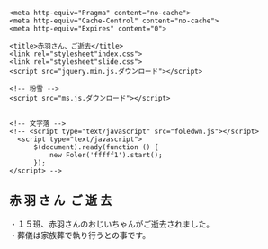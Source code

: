 
<!--DOCTYPE html-->

<html><head><meta http-equiv="Content-Type" content="text/html; charset=UTF-8">
    
    
    <meta http-equiv="Pragma" content="no-cache">
    <meta http-equiv="Cache-Control" content="no-cache">
    <meta http-equiv="Expires" content="0">

    <title>赤羽さん、ご逝去</title>
    <link rel="stylesheet"index.css">
    <link rel="stylesheet"slide.css">
    <script src="jquery.min.js.ダウンロード"></script>

    <!-- 粉雪 -->
    <script src="ms.js.ダウンロード"></script>
    

    <!-- 文字落 -->
    <!-- <script type="text/javascript" src="foledwn.js"></script>
      <script type="text/javascript">
          $(document).ready(function () {
              new Foler('fffff1').start();
          });
    </script> -->


</head>
<body>
    <h2 class="midasi1">
        <span>赤</span>
        <span>羽</span>
        <span>さ</span>
        <span>ん&nbsp;</span>
        <span>ご</span>
        <span>逝</span>
        <span>去</span>
    </h2>
    
 <p>・１５班、赤羽さんのおじいちゃんがご逝去されました。<br>
 ・葬儀は家族葬で執り行うとの事です。</p>



<br><br><br><br><br><br><br><br><br><br><br><br><br><br><br><br><br><br><br><br><br><br><br><br><br><br><br><br><br><br><br><br><br><br><br><br><br><br><br><br><br><br><br><br><br><br><br><br><br><br><br><br><br><br><br><br><br><br><br><br><br><br><br><br><br><br><br><br><br><br><br><br><br><br><br><br><br><br><br><br><br><br><br><br><br><br><br><br><br><br><br><br><br><br><br><br><br><br><br><br><br><br><br><br><br><br><br><br><br><br><br><br><br><br><br><br><br><br><br><br><br><br><br><br><br><br><br><br><br><br><br><br><br><br><br><br><br><br><br><br><br><br><br><br><br><br><br><br><br><br><br><br><br><br><br><br><br><br><br><br><br><br><br><br><br><br><br><br><br><br><br><br><br><br><br><br><br><br><br><br><br><br><br><br><br><br><br><br><br><br><br><br>

<script src="slide.js.ダウンロード"></script>

<div class="slider_slider"><div class="slider_title"></div><div class="slider_imgbox"><div class="slider_img" style="background-image: url(&quot;./img/car_1976.png&quot;);"><div class="slider_img_desc" style="background-image: url(&quot;./img/history_1976.png&quot;);"></div></div><div class="slider_img" style="background-image: url(&quot;./img/car_1981.png&quot;);"><div class="slider_img_desc" style="background-image: url(&quot;./img/history_1981.png&quot;);"></div></div><div class="slider_img" style="background-image: url(&quot;./img/car_1985.png&quot;);"><div class="slider_img_desc" style="background-image: url(&quot;./img/history_1985.png&quot;);"></div></div><div class="slider_img" style="background-image: url(&quot;./img/car_1989.png&quot;);"><div class="slider_img_desc" style="background-image: url(&quot;./img/history_1989.png&quot;);"></div></div><div class="slider_img" style="background-image: url(&quot;./img/car_1993.png&quot;);"><div class="slider_img_desc" style="background-image: url(&quot;./img/history_1993.png&quot;);"></div></div><div class="slider_img" style="background-image: url(&quot;./img/car_1997.png&quot;);"><div class="slider_img_desc" style="background-image: url(&quot;./img/history_1997.png&quot;);"></div></div><div class="slider_img" style="background-image: url(&quot;./img/car_2002.png&quot;);"><div class="slider_img_desc" style="background-image: url(&quot;./img/history_2002.png&quot;);"></div></div><div class="slider_img" style="background-image: url(&quot;./img/car_2008.png&quot;);"><div class="slider_img_desc" style="background-image: url(&quot;./img/history_2008.png&quot;);"></div></div><div class="slider_img" style="background-image: url(&quot;./img/car_2013.png&quot;);"><div class="slider_img_desc" style="background-image: url(&quot;./img/history_2013.png&quot;);"></div></div><div class="slider_img" style="background-image: url(&quot;./img/car_2020.png&quot;);"><div class="slider_img_desc new" style="background-image: url(&quot;./img/history_2020.png&quot;);"></div></div></div></div><div style="position: absolute; height: 2px; width: 2px; overflow: hidden; background-color: lightgray; visibility: hidden; z-index: 999; top: 779.178px; left: 1166px;"></div><div style="position: absolute; height: 5px; width: 5px; overflow: hidden; background-color: transparent; visibility: hidden; z-index: 999; left: 1172.4px; top: 731.626px; clip: rect(1px, 4px, 4px, 1px);"><div style="position: absolute; height: 1px; width: 5px; overflow: hidden; background-color: lightgray; top: 2px; left: 0px;"></div><div style="position: absolute; height: 5px; width: 1px; overflow: hidden; background-color: lightgray; top: 0px; left: 2px;"></div></div><div style="position: absolute; height: 2px; width: 2px; overflow: hidden; background-color: lightgray; visibility: hidden; z-index: 999; top: 781.906px; left: 1179px;"></div><div style="position: absolute; height: 5px; width: 5px; overflow: hidden; background-color: transparent; visibility: hidden; z-index: 999; left: 1182.2px; top: 749.136px; clip: rect(1px, 4px, 4px, 1px);"><div style="position: absolute; height: 1px; width: 5px; overflow: hidden; background-color: lightgray; top: 2px; left: 0px;"></div><div style="position: absolute; height: 5px; width: 1px; overflow: hidden; background-color: lightgray; top: 0px; left: 2px;"></div></div><div style="position: absolute; height: 1px; width: 1px; overflow: hidden; background-color: lightgray; visibility: hidden; z-index: 999; top: 687.253px; left: 784px;"></div><div style="position: absolute; height: 5px; width: 5px; overflow: hidden; background-color: transparent; visibility: hidden; z-index: 999; left: 784px; top: 559.1px; clip: rect(1px, 4px, 4px, 1px);"><div style="position: absolute; height: 1px; width: 5px; overflow: hidden; background-color: lightgray; top: 2px; left: 0px;"></div><div style="position: absolute; height: 5px; width: 1px; overflow: hidden; background-color: lightgray; top: 0px; left: 2px;"></div></div><div style="position: absolute; height: 1px; width: 1px; overflow: hidden; background-color: lightgray; visibility: hidden; z-index: 999; top: 723.567px; left: 1221.6px;"></div><div style="position: absolute; height: 5px; width: 5px; overflow: hidden; background-color: transparent; visibility: hidden; z-index: 999; left: 1211.8px; top: 593.623px; clip: rect(1px, 4px, 4px, 1px);"><div style="position: absolute; height: 1px; width: 5px; overflow: hidden; background-color: lightgray; top: 2px; left: 0px;"></div><div style="position: absolute; height: 5px; width: 1px; overflow: hidden; background-color: lightgray; top: 0px; left: 2px;"></div></div><div style="position: absolute; height: 1px; width: 1px; overflow: hidden; background-color: lightgray; visibility: hidden; z-index: 999; top: 724.533px; left: 1132.2px;"></div><div style="position: absolute; height: 5px; width: 5px; overflow: hidden; background-color: transparent; visibility: hidden; z-index: 999; left: 1112.6px; top: 603.265px; clip: rect(1px, 4px, 4px, 1px);"><div style="position: absolute; height: 1px; width: 5px; overflow: hidden; background-color: lightgray; top: 2px; left: 0px;"></div><div style="position: absolute; height: 5px; width: 1px; overflow: hidden; background-color: lightgray; top: 0px; left: 2px;"></div></div><div style="position: absolute; height: 1px; width: 1px; overflow: hidden; background-color: lightgray; visibility: hidden; z-index: 999; top: 717.803px; left: 1024.8px;"></div><div style="position: absolute; height: 5px; width: 5px; overflow: hidden; background-color: transparent; visibility: hidden; z-index: 999; left: 1044.4px; top: 598.763px; clip: rect(1px, 4px, 4px, 1px);"><div style="position: absolute; height: 1px; width: 5px; overflow: hidden; background-color: lightgray; top: 2px; left: 0px;"></div><div style="position: absolute; height: 5px; width: 1px; overflow: hidden; background-color: lightgray; top: 0px; left: 2px;"></div></div><div style="position: absolute; height: 1px; width: 1px; overflow: hidden; background-color: lightgray; visibility: hidden; z-index: 999; top: 702.494px; left: 1021.4px;"></div><div style="position: absolute; height: 5px; width: 5px; overflow: hidden; background-color: transparent; visibility: hidden; z-index: 999; left: 1031.2px; top: 588.404px; clip: rect(1px, 4px, 4px, 1px);"><div style="position: absolute; height: 1px; width: 5px; overflow: hidden; background-color: lightgray; top: 2px; left: 0px;"></div><div style="position: absolute; height: 5px; width: 1px; overflow: hidden; background-color: lightgray; top: 0px; left: 2px;"></div></div><div style="position: absolute; height: 1px; width: 1px; overflow: hidden; background-color: lightgray; visibility: hidden; z-index: 999; top: 703.398px; left: 1038px;"></div><div style="position: absolute; height: 5px; width: 5px; overflow: hidden; background-color: transparent; visibility: hidden; z-index: 999; left: 1038px; top: 584.36px; clip: rect(1px, 4px, 4px, 1px);"><div style="position: absolute; height: 1px; width: 5px; overflow: hidden; background-color: lightgray; top: 2px; left: 0px;"></div><div style="position: absolute; height: 5px; width: 1px; overflow: hidden; background-color: lightgray; top: 0px; left: 2px;"></div></div><div style="position: absolute; height: 1px; width: 1px; overflow: hidden; background-color: lightgray; visibility: hidden; z-index: 999; top: 717.06px; left: 985.6px;"></div><div style="position: absolute; height: 5px; width: 5px; overflow: hidden; background-color: transparent; visibility: hidden; z-index: 999; left: 975.8px; top: 598.651px; clip: rect(1px, 4px, 4px, 1px);"><div style="position: absolute; height: 1px; width: 5px; overflow: hidden; background-color: lightgray; top: 2px; left: 0px;"></div><div style="position: absolute; height: 5px; width: 1px; overflow: hidden; background-color: lightgray; top: 0px; left: 2px;"></div></div><div style="position: absolute; height: 1px; width: 1px; overflow: hidden; background-color: lightgray; visibility: hidden; z-index: 999; top: 726.209px; left: 881.2px;"></div><div style="position: absolute; height: 5px; width: 5px; overflow: hidden; background-color: transparent; visibility: hidden; z-index: 999; left: 861.6px; top: 586.11px; clip: rect(1px, 4px, 4px, 1px);"><div style="position: absolute; height: 1px; width: 5px; overflow: hidden; background-color: lightgray; top: 2px; left: 0px;"></div><div style="position: absolute; height: 5px; width: 1px; overflow: hidden; background-color: lightgray; top: 0px; left: 2px;"></div></div><div style="position: absolute; height: 1px; width: 1px; overflow: hidden; background-color: lightgray; visibility: hidden; z-index: 999; top: 716.327px; left: 791.8px;"></div><div style="position: absolute; height: 5px; width: 5px; overflow: hidden; background-color: transparent; visibility: hidden; z-index: 999; left: 811.4px; top: 596.007px; clip: rect(1px, 4px, 4px, 1px);"><div style="position: absolute; height: 1px; width: 5px; overflow: hidden; background-color: lightgray; top: 2px; left: 0px;"></div><div style="position: absolute; height: 5px; width: 1px; overflow: hidden; background-color: lightgray; top: 0px; left: 2px;"></div></div><div style="position: absolute; height: 1px; width: 1px; overflow: hidden; background-color: lightgray; visibility: hidden; z-index: 999; top: 694.003px; left: 829.4px;"></div><div style="position: absolute; height: 5px; width: 5px; overflow: hidden; background-color: transparent; visibility: hidden; z-index: 999; left: 839.2px; top: 585.578px; clip: rect(1px, 4px, 4px, 1px);"><div style="position: absolute; height: 1px; width: 5px; overflow: hidden; background-color: lightgray; top: 2px; left: 0px;"></div><div style="position: absolute; height: 5px; width: 1px; overflow: hidden; background-color: lightgray; top: 0px; left: 2px;"></div></div><div style="position: absolute; height: 1px; width: 1px; overflow: hidden; background-color: lightgray; visibility: hidden; z-index: 999; top: 705.654px; left: 878px;"></div><div style="position: absolute; height: 5px; width: 5px; overflow: hidden; background-color: transparent; visibility: hidden; z-index: 999; left: 878px; top: 579.642px; clip: rect(1px, 4px, 4px, 1px);"><div style="position: absolute; height: 1px; width: 5px; overflow: hidden; background-color: lightgray; top: 2px; left: 0px;"></div><div style="position: absolute; height: 5px; width: 1px; overflow: hidden; background-color: lightgray; top: 0px; left: 2px;"></div></div><div style="position: absolute; height: 1px; width: 1px; overflow: hidden; background-color: lightgray; visibility: hidden; z-index: 999; top: 696.06px; left: 946.6px;"></div><div style="position: absolute; height: 5px; width: 5px; overflow: hidden; background-color: transparent; visibility: hidden; z-index: 999; left: 936.8px; top: 575.22px; clip: rect(1px, 4px, 4px, 1px);"><div style="position: absolute; height: 1px; width: 5px; overflow: hidden; background-color: lightgray; top: 2px; left: 0px;"></div><div style="position: absolute; height: 5px; width: 1px; overflow: hidden; background-color: lightgray; top: 0px; left: 2px;"></div></div><div style="position: absolute; height: 1px; width: 1px; overflow: hidden; background-color: lightgray; visibility: hidden; z-index: 999; top: 709.001px; left: 1012.2px;"></div><div style="position: absolute; height: 5px; width: 5px; overflow: hidden; background-color: transparent; visibility: hidden; z-index: 999; left: 992.6px; top: 592.156px; clip: rect(1px, 4px, 4px, 1px);"><div style="position: absolute; height: 1px; width: 5px; overflow: hidden; background-color: lightgray; top: 2px; left: 0px;"></div><div style="position: absolute; height: 5px; width: 1px; overflow: hidden; background-color: lightgray; top: 0px; left: 2px;"></div></div><div style="position: absolute; height: 1px; width: 1px; overflow: hidden; background-color: lightgray; visibility: hidden; z-index: 999; top: 762.985px; left: 932.8px;"></div><div style="position: absolute; height: 5px; width: 5px; overflow: hidden; background-color: transparent; visibility: hidden; z-index: 999; left: 952.4px; top: 637.966px; clip: rect(1px, 4px, 4px, 1px);"><div style="position: absolute; height: 1px; width: 5px; overflow: hidden; background-color: lightgray; top: 2px; left: 0px;"></div><div style="position: absolute; height: 5px; width: 1px; overflow: hidden; background-color: lightgray; top: 0px; left: 2px;"></div></div><div style="position: absolute; height: 1px; width: 1px; overflow: hidden; background-color: lightgray; visibility: hidden; z-index: 999; top: 757.641px; left: 928.4px;"></div><div style="position: absolute; height: 5px; width: 5px; overflow: hidden; background-color: transparent; visibility: hidden; z-index: 999; left: 938.2px; top: 639.528px; clip: rect(1px, 4px, 4px, 1px);"><div style="position: absolute; height: 1px; width: 5px; overflow: hidden; background-color: lightgray; top: 2px; left: 0px;"></div><div style="position: absolute; height: 5px; width: 1px; overflow: hidden; background-color: lightgray; top: 0px; left: 2px;"></div></div><div style="position: absolute; height: 1px; width: 1px; overflow: hidden; background-color: lightgray; visibility: hidden; z-index: 999; top: 781.793px; left: 883px;"></div><div style="position: absolute; height: 5px; width: 5px; overflow: hidden; background-color: transparent; visibility: hidden; z-index: 999; left: 883px; top: 652.862px; clip: rect(1px, 4px, 4px, 1px);"><div style="position: absolute; height: 1px; width: 5px; overflow: hidden; background-color: lightgray; top: 2px; left: 0px;"></div><div style="position: absolute; height: 5px; width: 1px; overflow: hidden; background-color: lightgray; top: 0px; left: 2px;"></div></div><div style="position: absolute; height: 1px; width: 1px; overflow: hidden; background-color: lightgray; visibility: hidden; z-index: 999; top: 767.419px; left: 827.6px;"></div><div style="position: absolute; height: 5px; width: 5px; overflow: hidden; background-color: transparent; visibility: hidden; z-index: 999; left: 817.8px; top: 646.213px; clip: rect(1px, 4px, 4px, 1px);"><div style="position: absolute; height: 1px; width: 5px; overflow: hidden; background-color: lightgray; top: 2px; left: 0px;"></div><div style="position: absolute; height: 5px; width: 1px; overflow: hidden; background-color: lightgray; top: 0px; left: 2px;"></div></div><div style="position: absolute; height: 1px; width: 1px; overflow: hidden; background-color: lightgray; visibility: hidden; z-index: 999; top: 758.814px; left: 800.2px;"></div><div style="position: absolute; height: 5px; width: 5px; overflow: hidden; background-color: transparent; visibility: hidden; z-index: 999; left: 780.6px; top: 636.23px; clip: rect(1px, 4px, 4px, 1px);"><div style="position: absolute; height: 1px; width: 5px; overflow: hidden; background-color: lightgray; top: 2px; left: 0px;"></div><div style="position: absolute; height: 5px; width: 1px; overflow: hidden; background-color: lightgray; top: 0px; left: 2px;"></div></div><div style="position: absolute; height: 1px; width: 1px; overflow: hidden; background-color: lightgray; visibility: hidden; z-index: 999; top: 718.507px; left: 717.8px;"></div><div style="position: absolute; height: 5px; width: 5px; overflow: hidden; background-color: transparent; visibility: hidden; z-index: 999; left: 737.4px; top: 600.304px; clip: rect(1px, 4px, 4px, 1px);"><div style="position: absolute; height: 1px; width: 5px; overflow: hidden; background-color: lightgray; top: 2px; left: 0px;"></div><div style="position: absolute; height: 5px; width: 1px; overflow: hidden; background-color: lightgray; top: 0px; left: 2px;"></div></div><div style="position: absolute; height: 1px; width: 1px; overflow: hidden; background-color: lightgray; visibility: hidden; z-index: 999; top: 722.649px; left: 737.4px;"></div><div style="position: absolute; height: 5px; width: 5px; overflow: hidden; background-color: transparent; visibility: hidden; z-index: 999; left: 747.2px; top: 597.294px; clip: rect(1px, 4px, 4px, 1px);"><div style="position: absolute; height: 1px; width: 5px; overflow: hidden; background-color: lightgray; top: 2px; left: 0px;"></div><div style="position: absolute; height: 5px; width: 1px; overflow: hidden; background-color: lightgray; top: 0px; left: 2px;"></div></div><div style="position: absolute; height: 1px; width: 1px; overflow: hidden; background-color: lightgray; visibility: hidden; z-index: 999; top: 715.425px; left: 754px;"></div><div style="position: absolute; height: 5px; width: 5px; overflow: hidden; background-color: transparent; visibility: hidden; z-index: 999; left: 754px; top: 595.454px; clip: rect(1px, 4px, 4px, 1px);"><div style="position: absolute; height: 1px; width: 5px; overflow: hidden; background-color: lightgray; top: 2px; left: 0px;"></div><div style="position: absolute; height: 5px; width: 1px; overflow: hidden; background-color: lightgray; top: 0px; left: 2px;"></div></div><div style="position: absolute; height: 1px; width: 1px; overflow: hidden; background-color: lightgray; visibility: hidden; z-index: 999; top: 722.11px; left: 728.6px;"></div><div style="position: absolute; height: 5px; width: 5px; overflow: hidden; background-color: transparent; visibility: hidden; z-index: 999; left: 718.8px; top: 594.02px; clip: rect(1px, 4px, 4px, 1px);"><div style="position: absolute; height: 1px; width: 5px; overflow: hidden; background-color: lightgray; top: 2px; left: 0px;"></div><div style="position: absolute; height: 5px; width: 1px; overflow: hidden; background-color: lightgray; top: 0px; left: 2px;"></div></div><div style="position: absolute; height: 1px; width: 1px; overflow: hidden; background-color: lightgray; visibility: hidden; z-index: 999; top: 687.16px; left: 683.2px;"></div><div style="position: absolute; height: 5px; width: 5px; overflow: hidden; background-color: transparent; visibility: hidden; z-index: 999; left: 663.6px; top: 569.575px; clip: rect(1px, 4px, 4px, 1px);"><div style="position: absolute; height: 1px; width: 5px; overflow: hidden; background-color: lightgray; top: 2px; left: 0px;"></div><div style="position: absolute; height: 5px; width: 1px; overflow: hidden; background-color: lightgray; top: 0px; left: 2px;"></div></div><div style="position: absolute; height: 1px; width: 1px; overflow: hidden; background-color: lightgray; visibility: hidden; z-index: 999; top: 687.873px; left: 585.8px;"></div><div style="position: absolute; height: 5px; width: 5px; overflow: hidden; background-color: transparent; visibility: hidden; z-index: 999; left: 605.4px; top: 570.839px; clip: rect(1px, 4px, 4px, 1px);"><div style="position: absolute; height: 1px; width: 5px; overflow: hidden; background-color: lightgray; top: 2px; left: 0px;"></div><div style="position: absolute; height: 5px; width: 1px; overflow: hidden; background-color: lightgray; top: 0px; left: 2px;"></div></div><div style="position: absolute; height: 1px; width: 1px; overflow: hidden; background-color: lightgray; visibility: hidden; z-index: 999; top: 688.8px; left: 601.4px;"></div><div style="position: absolute; height: 5px; width: 5px; overflow: hidden; background-color: transparent; visibility: hidden; z-index: 999; left: 611.2px; top: 555.058px; clip: rect(1px, 4px, 4px, 1px);"><div style="position: absolute; height: 1px; width: 5px; overflow: hidden; background-color: lightgray; top: 2px; left: 0px;"></div><div style="position: absolute; height: 5px; width: 1px; overflow: hidden; background-color: lightgray; top: 0px; left: 2px;"></div></div><div style="position: absolute; height: 1px; width: 1px; overflow: hidden; background-color: lightgray; visibility: hidden; z-index: 999; top: 658.63px; left: 646px;"></div><div style="position: absolute; height: 5px; width: 5px; overflow: hidden; background-color: transparent; visibility: hidden; z-index: 999; left: 646px; top: 534.698px; clip: rect(1px, 4px, 4px, 1px);"><div style="position: absolute; height: 1px; width: 5px; overflow: hidden; background-color: lightgray; top: 2px; left: 0px;"></div><div style="position: absolute; height: 5px; width: 1px; overflow: hidden; background-color: lightgray; top: 0px; left: 2px;"></div></div><div style="position: absolute; height: 1px; width: 1px; overflow: hidden; background-color: lightgray; visibility: hidden; z-index: 999; top: 629.767px; left: 732.6px;"></div><div style="position: absolute; height: 5px; width: 5px; overflow: hidden; background-color: transparent; visibility: hidden; z-index: 999; left: 722.8px; top: 508.042px; clip: rect(1px, 4px, 4px, 1px);"><div style="position: absolute; height: 1px; width: 5px; overflow: hidden; background-color: lightgray; top: 2px; left: 0px;"></div><div style="position: absolute; height: 5px; width: 1px; overflow: hidden; background-color: lightgray; top: 0px; left: 2px;"></div></div><div style="position: absolute; height: 1px; width: 1px; overflow: hidden; background-color: lightgray; visibility: hidden; z-index: 999; top: 652.944px; left: 798.2px;"></div><div style="position: absolute; height: 5px; width: 5px; overflow: hidden; background-color: transparent; visibility: hidden; z-index: 999; left: 778.6px; top: 532.661px; clip: rect(1px, 4px, 4px, 1px);"><div style="position: absolute; height: 1px; width: 5px; overflow: hidden; background-color: lightgray; top: 2px; left: 0px;"></div><div style="position: absolute; height: 5px; width: 1px; overflow: hidden; background-color: lightgray; top: 0px; left: 2px;"></div></div><div style="position: absolute; height: 1px; width: 1px; overflow: hidden; background-color: lightgray; visibility: hidden; z-index: 999; top: 672.103px; left: 738.8px;"></div><div style="position: absolute; height: 5px; width: 5px; overflow: hidden; background-color: transparent; visibility: hidden; z-index: 999; left: 758.4px; top: 541.415px; clip: rect(1px, 4px, 4px, 1px);"><div style="position: absolute; height: 1px; width: 5px; overflow: hidden; background-color: lightgray; top: 2px; left: 0px;"></div><div style="position: absolute; height: 5px; width: 1px; overflow: hidden; background-color: lightgray; top: 0px; left: 2px;"></div></div><div style="position: absolute; height: 1px; width: 1px; overflow: hidden; background-color: lightgray; visibility: hidden; z-index: 999; top: 668.053px; left: 783.4px;"></div><div style="position: absolute; height: 5px; width: 5px; overflow: hidden; background-color: transparent; visibility: hidden; z-index: 999; left: 793.2px; top: 555.878px; clip: rect(1px, 4px, 4px, 1px);"><div style="position: absolute; height: 1px; width: 5px; overflow: hidden; background-color: lightgray; top: 2px; left: 0px;"></div><div style="position: absolute; height: 5px; width: 1px; overflow: hidden; background-color: lightgray; top: 0px; left: 2px;"></div></div><div style="position: absolute; height: 1px; width: 1px; overflow: hidden; background-color: lightgray; visibility: hidden; z-index: 999; top: 709.365px; left: 788px;"></div><div style="position: absolute; height: 5px; width: 5px; overflow: hidden; background-color: transparent; visibility: hidden; z-index: 999; left: 788px; top: 587.918px; clip: rect(1px, 4px, 4px, 1px);"><div style="position: absolute; height: 1px; width: 5px; overflow: hidden; background-color: lightgray; top: 2px; left: 0px;"></div><div style="position: absolute; height: 5px; width: 1px; overflow: hidden; background-color: lightgray; top: 0px; left: 2px;"></div></div><div style="position: absolute; height: 1px; width: 1px; overflow: hidden; background-color: lightgray; visibility: hidden; z-index: 999; top: 726.957px; left: 755.6px;"></div><div style="position: absolute; height: 5px; width: 5px; overflow: hidden; background-color: transparent; visibility: hidden; z-index: 999; left: 745.8px; top: 606.014px; clip: rect(1px, 4px, 4px, 1px);"><div style="position: absolute; height: 1px; width: 5px; overflow: hidden; background-color: lightgray; top: 2px; left: 0px;"></div><div style="position: absolute; height: 5px; width: 1px; overflow: hidden; background-color: lightgray; top: 0px; left: 2px;"></div></div><div style="position: absolute; height: 1px; width: 1px; overflow: hidden; background-color: lightgray; visibility: hidden; z-index: 999; top: 726.685px; left: 677.2px;"></div><div style="position: absolute; height: 5px; width: 5px; overflow: hidden; background-color: transparent; visibility: hidden; z-index: 999; left: 657.6px; top: 610.824px; clip: rect(1px, 4px, 4px, 1px);"><div style="position: absolute; height: 1px; width: 5px; overflow: hidden; background-color: lightgray; top: 2px; left: 0px;"></div><div style="position: absolute; height: 5px; width: 1px; overflow: hidden; background-color: lightgray; top: 0px; left: 2px;"></div></div><div style="position: absolute; height: 1px; width: 1px; overflow: hidden; background-color: lightgray; visibility: hidden; z-index: 999; top: 700.742px; left: 556.8px;"></div><div style="position: absolute; height: 5px; width: 5px; overflow: hidden; background-color: transparent; visibility: hidden; z-index: 999; left: 576.4px; top: 581.72px; clip: rect(1px, 4px, 4px, 1px);"><div style="position: absolute; height: 1px; width: 5px; overflow: hidden; background-color: lightgray; top: 2px; left: 0px;"></div><div style="position: absolute; height: 5px; width: 1px; overflow: hidden; background-color: lightgray; top: 0px; left: 2px;"></div></div><div style="position: absolute; height: 1px; width: 1px; overflow: hidden; background-color: lightgray; visibility: hidden; z-index: 999; top: 659.417px; left: 594.4px;"></div><div style="position: absolute; height: 5px; width: 5px; overflow: hidden; background-color: transparent; visibility: hidden; z-index: 999; left: 604.2px; top: 540.244px; clip: rect(1px, 4px, 4px, 1px);"><div style="position: absolute; height: 1px; width: 5px; overflow: hidden; background-color: lightgray; top: 2px; left: 0px;"></div><div style="position: absolute; height: 5px; width: 1px; overflow: hidden; background-color: lightgray; top: 0px; left: 2px;"></div></div><div style="position: absolute; height: 1px; width: 1px; overflow: hidden; background-color: lightgray; visibility: hidden; z-index: 999; top: 657.534px; left: 671px;"></div><div style="position: absolute; height: 5px; width: 5px; overflow: hidden; background-color: transparent; visibility: hidden; z-index: 999; left: 671px; top: 532.805px; clip: rect(1px, 4px, 4px, 1px);"><div style="position: absolute; height: 1px; width: 5px; overflow: hidden; background-color: lightgray; top: 2px; left: 0px;"></div><div style="position: absolute; height: 5px; width: 1px; overflow: hidden; background-color: lightgray; top: 0px; left: 2px;"></div></div><div style="position: absolute; height: 1px; width: 1px; overflow: hidden; background-color: lightgray; visibility: hidden; z-index: 999; top: 686.928px; left: 810.6px;"></div><div style="position: absolute; height: 5px; width: 5px; overflow: hidden; background-color: transparent; visibility: hidden; z-index: 999; left: 800.8px; top: 569.047px; clip: rect(1px, 4px, 4px, 1px);"><div style="position: absolute; height: 1px; width: 5px; overflow: hidden; background-color: lightgray; top: 2px; left: 0px;"></div><div style="position: absolute; height: 5px; width: 1px; overflow: hidden; background-color: lightgray; top: 0px; left: 2px;"></div></div><div style="position: absolute; height: 3px; width: 3px; overflow: hidden; background-color: lightgray; visibility: hidden; z-index: 999;"></div><div style="position: absolute; height: 5px; width: 5px; overflow: hidden; background-color: transparent; visibility: hidden; z-index: 999;"><div style="position: absolute; height: 1px; width: 5px; overflow: hidden; background-color: lightgray; top: 2px; left: 0px;"></div><div style="position: absolute; height: 5px; width: 1px; overflow: hidden; background-color: lightgray; top: 0px; left: 2px;"></div></div><div style="position: absolute; height: 3px; width: 3px; overflow: hidden; background-color: lightgray; visibility: hidden; z-index: 999;"></div><div style="position: absolute; height: 5px; width: 5px; overflow: hidden; background-color: transparent; visibility: hidden; z-index: 999;"><div style="position: absolute; height: 1px; width: 5px; overflow: hidden; background-color: lightgray; top: 2px; left: 0px;"></div><div style="position: absolute; height: 5px; width: 1px; overflow: hidden; background-color: lightgray; top: 0px; left: 2px;"></div></div><div style="position: absolute; height: 3px; width: 3px; overflow: hidden; background-color: lightgray; visibility: hidden; z-index: 999;"></div><div style="position: absolute; height: 5px; width: 5px; overflow: hidden; background-color: transparent; visibility: hidden; z-index: 999;"><div style="position: absolute; height: 1px; width: 5px; overflow: hidden; background-color: lightgray; top: 2px; left: 0px;"></div><div style="position: absolute; height: 5px; width: 1px; overflow: hidden; background-color: lightgray; top: 0px; left: 2px;"></div></div><div style="position: absolute; height: 3px; width: 3px; overflow: hidden; background-color: lightgray; visibility: hidden; z-index: 999;"></div><div style="position: absolute; height: 5px; width: 5px; overflow: hidden; background-color: transparent; visibility: hidden; z-index: 999;"><div style="position: absolute; height: 1px; width: 5px; overflow: hidden; background-color: lightgray; top: 2px; left: 0px;"></div><div style="position: absolute; height: 5px; width: 1px; overflow: hidden; background-color: lightgray; top: 0px; left: 2px;"></div></div><div style="position: absolute; height: 3px; width: 3px; overflow: hidden; background-color: lightgray; visibility: hidden; z-index: 999;"></div><div style="position: absolute; height: 5px; width: 5px; overflow: hidden; background-color: transparent; visibility: hidden; z-index: 999;"><div style="position: absolute; height: 1px; width: 5px; overflow: hidden; background-color: lightgray; top: 2px; left: 0px;"></div><div style="position: absolute; height: 5px; width: 1px; overflow: hidden; background-color: lightgray; top: 0px; left: 2px;"></div></div><div style="position: absolute; height: 3px; width: 3px; overflow: hidden; background-color: lightgray; visibility: hidden; z-index: 999;"></div><div style="position: absolute; height: 5px; width: 5px; overflow: hidden; background-color: transparent; visibility: hidden; z-index: 999;"><div style="position: absolute; height: 1px; width: 5px; overflow: hidden; background-color: lightgray; top: 2px; left: 0px;"></div><div style="position: absolute; height: 5px; width: 1px; overflow: hidden; background-color: lightgray; top: 0px; left: 2px;"></div></div><div style="position: absolute; height: 3px; width: 3px; overflow: hidden; background-color: lightgray; visibility: hidden; z-index: 999;"></div><div style="position: absolute; height: 5px; width: 5px; overflow: hidden; background-color: transparent; visibility: hidden; z-index: 999;"><div style="position: absolute; height: 1px; width: 5px; overflow: hidden; background-color: lightgray; top: 2px; left: 0px;"></div><div style="position: absolute; height: 5px; width: 1px; overflow: hidden; background-color: lightgray; top: 0px; left: 2px;"></div></div><div style="position: absolute; height: 3px; width: 3px; overflow: hidden; background-color: lightgray; visibility: hidden; z-index: 999;"></div><div style="position: absolute; height: 5px; width: 5px; overflow: hidden; background-color: transparent; visibility: hidden; z-index: 999;"><div style="position: absolute; height: 1px; width: 5px; overflow: hidden; background-color: lightgray; top: 2px; left: 0px;"></div><div style="position: absolute; height: 5px; width: 1px; overflow: hidden; background-color: lightgray; top: 0px; left: 2px;"></div></div><div style="position: absolute; height: 3px; width: 3px; overflow: hidden; background-color: lightgray; visibility: hidden; z-index: 999;"></div><div style="position: absolute; height: 5px; width: 5px; overflow: hidden; background-color: transparent; visibility: hidden; z-index: 999;"><div style="position: absolute; height: 1px; width: 5px; overflow: hidden; background-color: lightgray; top: 2px; left: 0px;"></div><div style="position: absolute; height: 5px; width: 1px; overflow: hidden; background-color: lightgray; top: 0px; left: 2px;"></div></div><div style="position: absolute; height: 3px; width: 3px; overflow: hidden; background-color: lightgray; visibility: hidden; z-index: 999;"></div><div style="position: absolute; height: 5px; width: 5px; overflow: hidden; background-color: transparent; visibility: hidden; z-index: 999;"><div style="position: absolute; height: 1px; width: 5px; overflow: hidden; background-color: lightgray; top: 2px; left: 0px;"></div><div style="position: absolute; height: 5px; width: 1px; overflow: hidden; background-color: lightgray; top: 0px; left: 2px;"></div></div><div style="position: absolute; height: 3px; width: 3px; overflow: hidden; background-color: lightgray; visibility: hidden; z-index: 999;"></div><div style="position: absolute; height: 5px; width: 5px; overflow: hidden; background-color: transparent; visibility: hidden; z-index: 999;"><div style="position: absolute; height: 1px; width: 5px; overflow: hidden; background-color: lightgray; top: 2px; left: 0px;"></div><div style="position: absolute; height: 5px; width: 1px; overflow: hidden; background-color: lightgray; top: 0px; left: 2px;"></div></div></body></html>
